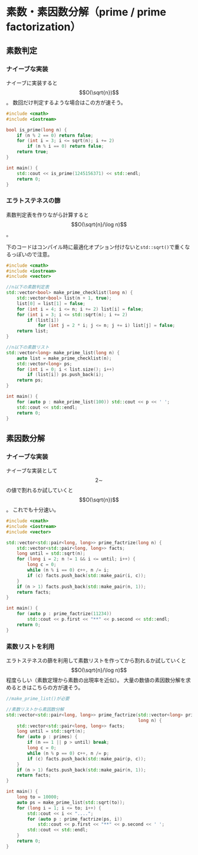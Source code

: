 # 素数・素因数分解（prime / prime factorization）

## 素数判定

### ナイーブな実装

ナイーブに実装すると $$O(\sqrt{n})$$ 。
数回だけ判定するような場合はこの方が速そう。

```cpp
#include <cmath>
#include <iostream>

bool is_prime(long n) {
    if (n % 2 == 0) return false;
    for (int i = 3; i <= sqrt(n); i += 2)
        if (n % i == 0) return false;
    return true;
}

int main() {
    std::cout << is_prime(1245156371) << std::endl;
    return 0;
}
```

### エラトステネスの篩

素数判定表を作りながら計算すると $$O(\sqrt{n}/\log n)$$ 。

下のコードはコンパイル時に最適化オプション付けないと`std::sqrt()`で重くなるっぽいので注意。

```cpp
#include <cmath>
#include <iostream>
#include <vector>

//n以下の素数判定表
std::vector<bool> make_prime_checklist(long n) {
    std::vector<bool> list(n + 1, true);
    list[0] = list[1] = false;
    for (int i = 4; i <= n; i += 2) list[i] = false;
    for (int i = 3; i <= std::sqrt(n); i += 2)
        if (list[i])
            for (int j = 2 * i; j <= n; j += i) list[j] = false;
    return list;
}

//n以下の素数リスト
std::vector<long> make_prime_list(long n) {
    auto list = make_prime_checklist(n);
    std::vector<long> ps;
    for (int i = 0; i < list.size(); i++)
        if (list[i]) ps.push_back(i);
    return ps;
}

int main() {
    for (auto p : make_prime_list(100)) std::cout << p << ' ';
    std::cout << std::endl;
    return 0;
}
```

## 素因数分解

### ナイーブな実装

ナイーブな実装として $$2\sim$$ の値で割れるか試していくと $$O(\sqrt{n})$$ 。
これでも十分速い。

```cpp
#include <cmath>
#include <iostream>
#include <vector>

std::vector<std::pair<long, long>> prime_factrize(long n) {
    std::vector<std::pair<long, long>> facts;
    long until = std::sqrt(n);
    for (long i = 2; n != 1 && i <= until; i++) {
        long c = 0;
        while (n % i == 0) c++, n /= i;
        if (c) facts.push_back(std::make_pair(i, c));
    }
    if (n > 1) facts.push_back(std::make_pair(n, 1));
    return facts;
}

int main() {
    for (auto p : prime_factrize(11234))
        std::cout << p.first << "**" << p.second << std::endl;
    return 0;
}
```

### 素数リストを利用

エラトステネスの篩を利用して素数リストを作ってから割れるか試していくと $$O(\sqrt{n}/\log n)$$ 程度らしい（素数定理から素数の出現率を近似）。
大量の数値の素因数分解を求めるときはこちらの方が速そう。

```cpp
//make_prime_list()が必要

//素数リストから素因数分解
std::vector<std::pair<long, long>> prime_factrize(std::vector<long> primes,
                                                  long n) {
    std::vector<std::pair<long, long>> facts;
    long until = std::sqrt(n);
    for (auto p : primes) {
        if (n == 1 || p > until) break;
        long c = 0;
        while (n % p == 0) c++, n /= p;
        if (c) facts.push_back(std::make_pair(p, c));
    }
    if (n > 1) facts.push_back(std::make_pair(n, 1));
    return facts;
}

int main() {
    long to = 10000;
    auto ps = make_prime_list(std::sqrt(to));
    for (long i = 1; i <= to; i++) {
        std::cout << i << "....";
        for (auto p : prime_factrize(ps, i))
            std::cout << p.first << "**" << p.second << ' ';
        std::cout << std::endl;
    }
    return 0;
}
```
